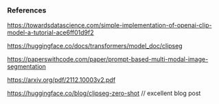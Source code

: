 ### References


https://towardsdatascience.com/simple-implementation-of-openai-clip-model-a-tutorial-ace6ff01d9f2

https://huggingface.co/docs/transformers/model_doc/clipseg

https://paperswithcode.com/paper/prompt-based-multi-modal-image-segmentation

https://arxiv.org/pdf/2112.10003v2.pdf

https://huggingface.co/blog/clipseg-zero-shot  // excellent blog post

